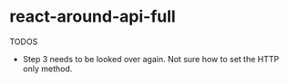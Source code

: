 # react-around-api-full

TODOS
* Step 3 needs to be looked over again. Not sure how to set the HTTP only method.
